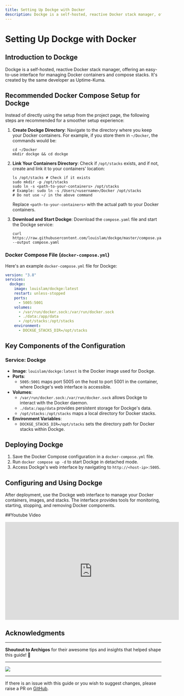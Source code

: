 ```yaml
---
title: Setting Up Dockge with Docker
description: Dockge is a self-hosted, reactive Docker stack manager, offering an easy-to-use interface for managing Docker containers and compose stacks. It's created by the same developer as Uptime-Kuma.
---
```


# Setting Up Dockge with Docker

## Introduction to Dockge

Dockge is a self-hosted, reactive Docker stack manager, offering an easy-to-use interface for managing Docker containers and compose stacks. It's created by the same developer as Uptime-Kuma.

## Recommended Docker Compose Setup for Dockge

Instead of directly using the setup from the project page, the following steps are recommended for a smoother setup experience:

1. **Create Dockge Directory**:
    Navigate to the directory where you keep your Docker containers. For example, if you store them in `~/Docker`, the commands would be:
     ```shell
     cd ~/Docker
     mkdir dockge && cd dockge
     ```

2. **Link Your Containers Directory**:
    Check if `/opt/stacks` exists, and if not, create and link it to your containers' location:
     ```shell
     ls /opt/stacks # Check if it exists
     sudo mkdir -p /opt/stacks
     sudo ln -s <path-to-your-containers> /opt/stacks
     # Example: sudo ln -s /Users/<username>/Docker /opt/stacks
     # Do not use ~/ in the above command
     ```
   Replace `<path-to-your-containers>` with the actual path to your Docker containers.

3. **Download and Start Dockge**:
   Download the `compose.yaml` file and start the Dockge service:
     ```shell
     curl https://raw.githubusercontent.com/louislam/dockge/master/compose.yaml --output compose.yaml
     ```

### Docker Compose File (`docker-compose.yml`)

Here's an example `docker-compose.yml` file for Dockge:

```yaml
version: "3.8"
services:
  dockge:
    image: louislam/dockge:latest
    restart: unless-stopped
    ports:
      - 5005:5001
    volumes:
      - /var/run/docker.sock:/var/run/docker.sock
      - ./data:/app/data
      - /opt/stacks:/opt/stacks
    environment:
      - DOCKGE_STACKS_DIR=/opt/stacks
```

## Key Components of the Configuration
### Service: Dockge
- **Image**: `louislam/dockge:latest` is the Docker image used for Dockge.
- **Ports**: 
  - `5005:5001` maps port 5005 on the host to port 5001 in the container, where Dockge's web interface is accessible.
- **Volumes**: 
  - `/var/run/docker.sock:/var/run/docker.sock` allows Dockge to interact with the Docker daemon.
  - `./data:/app/data` provides persistent storage for Dockge's data.
  - `/opt/stacks:/opt/stacks` maps a local directory for Docker stacks.
- **Environment Variables**: 
  - `DOCKGE_STACKS_DIR=/opt/stacks` sets the directory path for Docker stacks within Dockge.

## Deploying Dockge

1. Save the Docker Compose configuration in a `docker-compose.yml` file.
2. Run `docker compose up -d` to start Dockge in detached mode.
3. Access Dockge's web interface by navigating to `http://<host-ip>:5005`.

## Configuring and Using Dockge

After deployment, use the Dockge web interface to manage your Docker containers, images, and stacks. The interface provides tools for monitoring, starting, stopping, and removing Docker components.

##Youtube Video

<iframe width="560" height="315" src="https://www.youtube.com/embed/ephiayS50jM?si=oK3z6ogKzxRRqC9D" title="YouTube video player" frameborder="0" allow="accelerometer; autoplay; clipboard-write; encrypted-media; gyroscope; picture-in-picture; web-share" allowfullscreen></iframe>

## Acknowledgments
---

**Shoutout to Archigos** for their awesome tips and insights that helped shape this guide! 🌟

---


<a href="https://www.buymeacoffee.com/techdox"><img src="https://img.buymeacoffee.com/button-api/?text=Buy me a cup of tea&emoji=🍵&slug=techdox&button_colour=FFDD00&font_colour=000000&font_family=Cookie&outline_colour=000000&coffee_colour=ffffff" /></a>


---

If there is an issue with this guide or you wish to suggest changes, please raise a PR on [GitHub](https://github.com/Techdox/techdox-docs).
